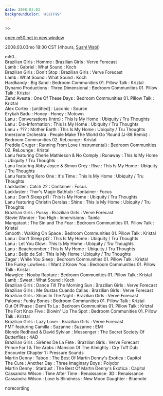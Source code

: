 ```yaml
---
date: 2008.03.03
backgroundColor: '#CCFF99'
---
```


\>>

[open m50.net in new window  
](http://m50.net/)

2008.03.03mo 18:30 CST (4hours, [Sushi Wabi](http://www.sushiwabi.com/))

m50...  
Brazilian Girls : Homme : Brazilian Girls : Verve Forecast  
Lamb : Gabriel : What Sound : Koch  
Brazilian Girls : Don't Stop : Brazilian Girls : Verve Forecast  
Lamb : What Sound : What Sound : Koch  
Hardkandy : Big Sand : Bedroom Communities 01. Pillow Talk : Kriztal  
Dynamo Productions : Three Dimensional : Bedroom Communities 01. Pillow Talk : Kriztal  
Zend Avesta : One Of These Days : Bedroom Communities 01. Pillow Talk : Kriztal  
Alex Cortex : \[untitled\] : Laconic : Source  
Erykah Badu : Honey : Honey : Motown  
Lanu : Conversations (Intro) : This Is My Home : Ubiquity / Tru Thoughts  
Lanu : Dis-Information : This Is My Home : Ubiquity / Tru Thoughts  
Lanu + ??? : Mother Earth : This Is My Home : Ubiquity / Tru Thoughts  
Innerzone Orchestra : People Make The World Go 'Round (J-88 Remix) : Bedroom Communities 02. ReLounge : Kristal  
Freddie Cruger : Running From Love (Instrumental) : Bedroom Communities 02. ReLounge : Kristal  
Lanu featuring Cherie Mathieson & No Comply : Runaway : This Is My Home : Ubiquity / Tru Thoughts  
Lanu featuring Abby Joyce & Simon Grey : Rise : This Is My Home : Ubiquity / Tru Thoughts  
Lanu featuring Kero One : It's Time : This Is My Home : Ubiquity / Tru Thoughts  
Lackluster : Catch 22 : Container : Focus  
Lackluster : Thor's Magic Bathtub : Container : Focus  
Lanu : Don't Sleep pt1 : This Is My Home : Ubiquity / Tru Thoughts  
Lanu featuring Christin Deralas : Shine : This Is My Home : Ubiquity / Tru Thoughts  
Brazilian Girls : Pussy : Brazilian Girls : Verve Forecast  
Stevie Wonder : Too High : Innervisions : Tamla  
Mangataot : The Sin and The Fear : Bedroom Communities 01. Pillow Talk : Kristal  
Smooth : Walking On Space : Bedroom Communities 01. Pillow Talk : Kristal  
Lanu : Don't Sleep pt2 : This Is My Home : Ubiquity / Tru Thoughts  
Lanu : Let You Glow : This Is My Home : Ubiquity / Tru Thoughts  
Lanu : Beachcomber : This Is My Home : Ubiquity / Tru Thoughts  
Lanu : Beijo de Sol : This Is My Home : Ubiquity / Tru Thoughts  
Zagar : While You Sleep : Bedroom Communities 01. Pillow Talk : Kristal  
The Funky Lowlives : I Want 2 Know You : Bedroom Communities 01. Pillow Talk : Kristal  
Mawglee : Nouby Rapture : Bedroom Communities 01. Pillow Talk : Kristal  
Lamb : Sweet : What Sound : Koch  
Brazilian Girls : Dance Till The Morning Sun : Brazilian Girls : Verve Forecast  
Brazilian Girls : Me Gustas Cuando Callas : Brazilian Girls : Verve Forecast  
Brazilian Girls : Ships In The Night : Brazilian Girls : Verve Forecast  
Paloma : Funky Bones : Bedroom Communities 01. Pillow Talk : Kriztal  
Out Of Phase : Demi To La : Bedroom Communities 01. Pillow Talk : Kriztal  
The Fort Knox Five : Blowin' Up The Spot : Bedroom Communities 01. Pillow Talk : Kriztal  
Brazilian Girls : Lazy Lover : Brazilian Girls : Verve Forecast  
FMT featuring Camilla : Suzanne : Suzanne : EMI  
Blonde Redhead & David Sylvian : Messenger : The Secret Society Of Butterflies : 4AD  
Brazilian Girls : Sirènes De La Fête : Brazilian Girls : Verve Forecast  
Prince Far I & The Arabs : Mansion Of The Almighty : Cry Tuff Dub Encounter Chapter 1 : Pressure Sounds  
Martin Denny : Taboo : The Best Of Martin Denny's Exotica : Capitol  
The Cure : Another Day : Three Imaginary Boys : Polydor  
Martin Denny : Stardust : The Best Of Martin Denny's Exotica : Capitol  
Cassandra Wilson : Time After Time : Renaissance: 3D : Renaissance  
Cassandra Wilson : Love Is Blindness : New Moon Daughter : Bluenote  

norecording